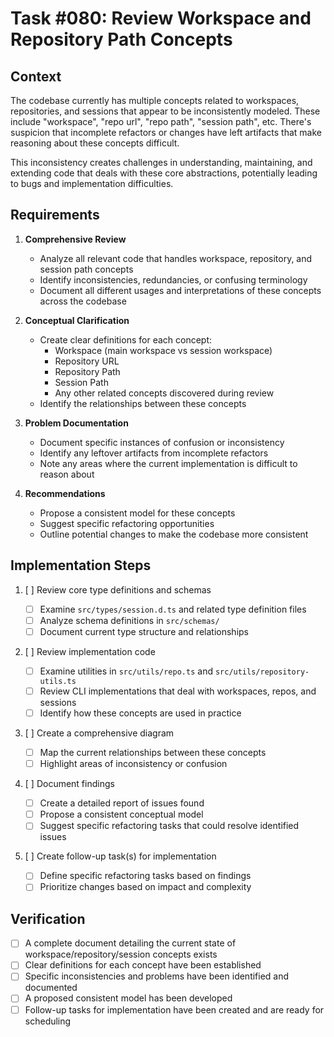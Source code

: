 # Task #080: Review Workspace and Repository Path Concepts

## Context

The codebase currently has multiple concepts related to workspaces, repositories, and sessions that appear to be inconsistently modeled. These include "workspace", "repo url", "repo path", "session path", etc. There's suspicion that incomplete refactors or changes have left artifacts that make reasoning about these concepts difficult.

This inconsistency creates challenges in understanding, maintaining, and extending code that deals with these core abstractions, potentially leading to bugs and implementation difficulties.

## Requirements

1. **Comprehensive Review**

   - Analyze all relevant code that handles workspace, repository, and session path concepts
   - Identify inconsistencies, redundancies, or confusing terminology
   - Document all different usages and interpretations of these concepts across the codebase

2. **Conceptual Clarification**

   - Create clear definitions for each concept:
     - Workspace (main workspace vs session workspace)
     - Repository URL
     - Repository Path
     - Session Path
     - Any other related concepts discovered during review
   - Identify the relationships between these concepts

3. **Problem Documentation**

   - Document specific instances of confusion or inconsistency
   - Identify any leftover artifacts from incomplete refactors
   - Note any areas where the current implementation is difficult to reason about

4. **Recommendations**
   - Propose a consistent model for these concepts
   - Suggest specific refactoring opportunities
   - Outline potential changes to make the codebase more consistent

## Implementation Steps

1. [ ] Review core type definitions and schemas

   - [ ] Examine `src/types/session.d.ts` and related type definition files
   - [ ] Analyze schema definitions in `src/schemas/`
   - [ ] Document current type structure and relationships

2. [ ] Review implementation code

   - [ ] Examine utilities in `src/utils/repo.ts` and `src/utils/repository-utils.ts`
   - [ ] Review CLI implementations that deal with workspaces, repos, and sessions
   - [ ] Identify how these concepts are used in practice

3. [ ] Create a comprehensive diagram

   - [ ] Map the current relationships between these concepts
   - [ ] Highlight areas of inconsistency or confusion

4. [ ] Document findings

   - [ ] Create a detailed report of issues found
   - [ ] Propose a consistent conceptual model
   - [ ] Suggest specific refactoring tasks that could resolve identified issues

5. [ ] Create follow-up task(s) for implementation
   - [ ] Define specific refactoring tasks based on findings
   - [ ] Prioritize changes based on impact and complexity

## Verification

- [ ] A complete document detailing the current state of workspace/repository/session concepts exists
- [ ] Clear definitions for each concept have been established
- [ ] Specific inconsistencies and problems have been identified and documented
- [ ] A proposed consistent model has been developed
- [ ] Follow-up tasks for implementation have been created and are ready for scheduling
